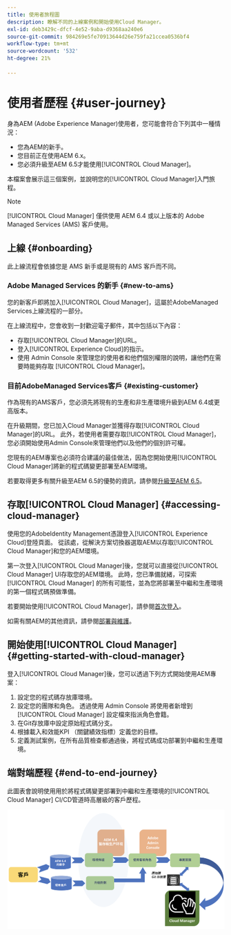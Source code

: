 ```yaml
---
title: 使用者旅程圖
description: 瞭解不同的上線案例和開始使用Cloud Manager。
exl-id: deb3429c-dfcf-4e52-9aba-d9368aa240e6
source-git-commit: 984269e5fe70913644d26e759fa21ccea0536bf4
workflow-type: tm+mt
source-wordcount: '532'
ht-degree: 21%

---
```



# 使用者歷程 {#user-journey}

身為AEM (Adobe Experience Manager)使用者，您可能會符合下列其中一種情況：

* 您為AEM的新手。
* 您目前正在使用AEM 6.x。
* 您必須升級至AEM 6.5才能使用[!UICONTROL Cloud Manager]。

本檔案會展示這三個案例，並說明您的[!UICONTROL Cloud Manager]入門旅程。

>[!NOTE]
>
>[!UICONTROL Cloud Manager] 僅供使用 AEM 6.4 或以上版本的 Adobe Managed Services (AMS) 客戶使用。

## 上線 {#onboarding}

此上線流程會依據您是 AMS 新手或是現有的 AMS 客戶而不同。

### Adobe Managed Services 的新手 {#new-to-ams}

您的新客戶即將加入[!UICONTROL Cloud Manager]，這屬於AdobeManaged Services上線流程的一部分。

在上線流程中，您會收到一封歡迎電子郵件，其中包括以下內容：

* 存取[!UICONTROL Cloud Manager]的URL。
* 登入[!UICONTROL Experience Cloud]的指示。
* 使用 Admin Console 來管理您的使用者和他們個別權限的說明，讓他們在需要時能夠存取 [!UICONTROL Cloud Manager]。

### 目前AdobeManaged Services客戶 {#existing-customer}

作為現有的AMS客戶，您必須先將現有的生產和非生產環境升級到AEM 6.4或更高版本。

在升級期間，您已加入Cloud Manager並獲得存取[!UICONTROL Cloud Manager]的URL。 此外，若使用者需要存取[!UICONTROL Cloud Manager]，您必須開始使用Admin Console來管理他們以及他們的個別許可權。

您現有的AEM專案也必須符合建議的最佳做法，因為您開始使用[!UICONTROL Cloud Manager]將新的程式碼變更部署至AEM環境。

若要取得更多有關升級至AEM 6.5的優勢的資訊，請參閱[升級至AEM 6.5](https://experienceleague.adobe.com/en/docs/experience-manager-65/content/implementing/deploying/upgrading/upgrade)。

## 存取[!UICONTROL Cloud Manager] {#accessing-cloud-manager}

使用您的AdobeIdentity Management憑證登入[!UICONTROL Experience Cloud]登陸頁面。 從該處，從解決方案切換器選取AEM以存取[!UICONTROL Cloud Manager]和您的AEM環境。

第一次登入[!UICONTROL Cloud Manager]後，您就可以直接從[!UICONTROL Cloud Manager] UI存取您的AEM環境。 此時，您已準備就緒，可探索 [!UICONTROL Cloud Manager] 的所有可能性，並為您將部署至中繼和生產環境的第一個程式碼預做準備。

若要開始使用[!UICONTROL Cloud Manager]，請參閱[首次登入](/help/getting-started/first-time-login.md)。

如需有關AEM的其他資訊，請參閱[部署與維護](https://experienceleague.adobe.com/zh-hant/docs/experience-manager-65/content/implementing/deploying/deploying/deploy)。

## 開始使用[!UICONTROL Cloud Manager] {#getting-started-with-cloud-manager}

登入[!UICONTROL Cloud Manager]後，您可以透過下列方式開始使用AEM專案：

1. 設定您的程式碼存放庫環境。
1. 設定您的團隊和角色。 透過使用 Admin Console 將使用者新增到 [!UICONTROL Cloud Manager] 設定檔來指派角色會籍。
1. 在Git存放庫中設定原始程式碼分支。
1. 根據載入和效能KPI （關鍵績效指標）定義您的目標。
1. 定義測試案例，在所有品質檢查都通過後，將程式碼成功部署到中繼和生產環境。

## 端對端歷程 {#end-to-end-journey}

此圖表會說明使用用於將程式碼變更部署到中繼和生產環境的[!UICONTROL Cloud Manager] CI/CD管道時高層級的客戶歷程。

![端對端旅程圖](/help/assets/screen_shot_2018-05-15at124004pm.png)
